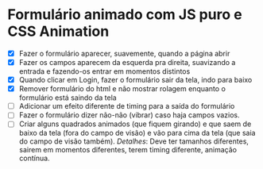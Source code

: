 # Formulário animado com JS puro e CSS Animation


- [x] Fazer o formulário aparecer, suavemente, quando a página abrir
- [x] Fazer os campos aparecem da esquerda pra direita, suavizando a entrada e fazendo-os entrar em momentos distintos
- [x] Quando clicar em Login, fazer o formulário sair da tela, indo para baixo
- [x] Remover formulário do html e não mostrar rolagem enquanto o formulário está saindo da tela
- [ ] Adicionar um efeito diferente de timing para a saída do formulário
- [ ] Fazer o formulário dizer não-não (vibrar) caso haja campos vazios.
- [ ] Criar alguns quadrados animados (que fiquem girando) e que saem de baixo da tela (fora do campo de visão) e vão para cima da tela (que saia do campo de visão também). _Detalhes_: Deve ter tamanhos diferentes, sairem em momentos diferentes, terem timing diferente, animação contínua.